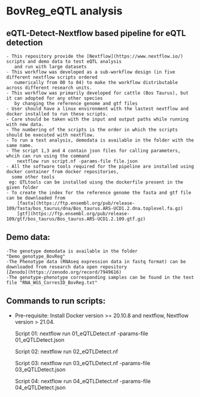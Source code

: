 # BovReg_eQTL analysis 

## eQTL-Detect-Nextflow based pipeline for eQTL detection 
	- This repository provide the [Nextflow](https://www.nextflow.io/) scripts and demo data to test eQTL analysis 
       and run with large datasets
	- This workflow was developed as a sub-workflow design (in five different nextflow scripts ordered
       numerically from 00 to 04) to make the workflow distributable across different research units.
	- This workflow was primarily developed for cattle (Bos Taurus), but it can adopted for any other species
       by changing the reference genome and gtf files
	- User should have a linux environment with the lastest nextflow and docker installed to run these scripts.
	- Care should be taken with the input and output paths while running with new data.
	- The numbering of the scripts is the order in which the scripts should be executed with nextflow.
	- To run a test analysis, demodata is available in the folder with the same name.
	- The script 1,3 and 4 contain json files for calling parameters, whcih can run using the command 
        nextflow run script.nf -params-file file.json 
	- All the software tools required for the pipeline are installed using docker container from docker repositories,
      some other tools 
     eg: QTLtools can be installed uisng the dockerfile present in the given folder
	- To create the index for the reference genome the fasta and gtf file can be downloaded from
		[fasta](https://ftp.ensembl.org/pub/release-109/fasta/bos_taurus/dna/Bos_taurus.ARS-UCD1.2.dna.toplevel.fa.gz) 
		[gtf](https://ftp.ensembl.org/pub/release-109/gtf/bos_taurus/Bos_taurus.ARS-UCD1.2.109.gtf.gz) 

## Demo data:
	-The genotype demodata is available in the folder "Demo_genotype_BovReg"
	-The Phenotype data (RNAseq expression data in fastq format) can be downloaded from research data open repository 
    [Zenodo](https://zenodo.org/record/7949616) 
	-The genotype-phenotype corresponding samples can be found in the text file "RNA_WGS_CorresID_BovReg.txt"

## Commands to run scripts:
  - Pre-requisite: Install Docker version >=  20.10.8 and nextflow, Nextflow version > 21.04. 

 	Script 01: nextflow run 01_eQTLDetect.nf -params-file 01_eQTLDetect.json

	Script 02: nextflow run 02_eQTLDetect.nf 

 	Script 03: nextflow run 03_eQTLDetect.nf -params-file 03_eQTLDetect.json

 	Script 04: nextflow run 04_eQTLDetect.nf -params-file 04_eQTLDetect.json

 
